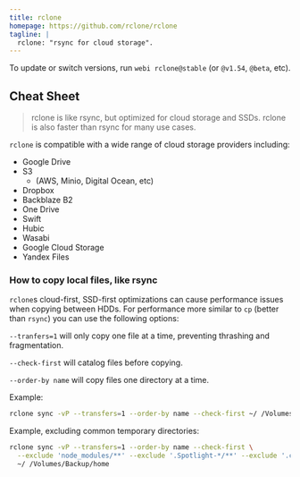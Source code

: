```yaml
---
title: rclone
homepage: https://github.com/rclone/rclone
tagline: |
  rclone: "rsync for cloud storage".
---
```


To update or switch versions, run `webi rclone@stable` (or `@v1.54`, `@beta`,
etc).

## Cheat Sheet

> rclone is like rsync, but optimized for cloud storage and SSDs. rclone is also
> faster than rsync for many use cases.

`rclone` is compatible with a wide range of cloud storage providers including:

- Google Drive
- S3
  - (AWS, Minio, Digital Ocean, etc)
- Dropbox
- Backblaze B2
- One Drive
- Swift
- Hubic
- Wasabi
- Google Cloud Storage
- Yandex Files

### How to copy local files, like rsync

`rclone`s cloud-first, SSD-first optimizations can cause performance issues when
copying between HDDs. For performance more similar to `cp` (better than `rsync`)
you can use the following options:

`--tranfers=1` will only copy one file at a time, preventing thrashing and
fragmentation.

`--check-first` will catalog files before copying.

`--order-by name` will copy files one directory at a time.

Example:

```sh
rclone sync -vP --transfers=1 --order-by name --check-first ~/ /Volumes/Backup/home
```

Example, excluding common temporary directories:

```sh
rclone sync -vP --transfers=1 --order-by name --check-first \
  --exclude 'node_modules/**' --exclude '.Spotlight-*/**' --exclude '.cache*/**' \
  ~/ /Volumes/Backup/home
```
